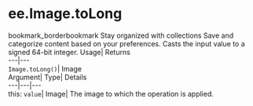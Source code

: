  
#  ee.Image.toLong 
bookmark_borderbookmark Stay organized with collections  Save and categorize content based on your preferences.
Casts the input value to a signed 64-bit integer. 
Usage| Returns  
---|---  
`Image.toLong()`| Image  
Argument| Type| Details  
---|---|---  
this: `value`| Image| The image to which the operation is applied.  
